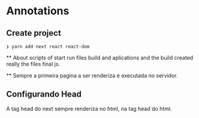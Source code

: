 # Annotations

## Create project

```console
❯ yarn add next react react-dom
```

\*\*
About scripts of start run files build and aplications and the build created really the files final js.

\*\*
Sempre a primeira pagina a ser renderiza é executada no servidor.

## Configurando Head

A tag head do next sempre renderiza no html, na tag head do html.
